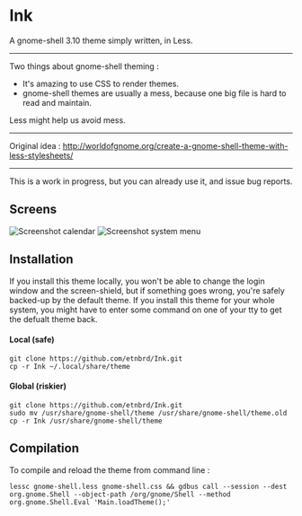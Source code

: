 # Ink

A gnome-shell 3.10 theme simply written, in Less.

---

Two things about gnome-shell theming :

+ It's amazing to use CSS to render themes.
+ gnome-shell themes are usually a mess, because one big file is hard to read and maintain.

Less might help us avoid mess.

---

Original idea :
http://worldofgnome.org/create-a-gnome-shell-theme-with-less-stylesheets/

---

This is a work in progress, but you can already use it, and issue bug reports.

## Screens

![Screenshot calendar](https://raw.github.com/etnbrd/Ink/master/screens/screen-calendar.png)
![Screenshot system menu](https://raw.github.com/etnbrd/Ink/master/screens/screen-sys.png)


## Installation

If you install this theme locally, you won't be able to change the login window and the screen-shield, but if something goes wrong, you're safely backed-up by the default theme.
If you install this theme for your whole system, you might have to enter some command on one of your tty to get the defualt theme back.

#### Local (safe)
```
git clone https://github.com/etnbrd/Ink.git
cp -r Ink ~/.local/share/theme 
```

#### Global (riskier)
```
git clone https://github.com/etnbrd/Ink.git
sudo mv /usr/share/gnome-shell/theme /usr/share/gnome-shell/theme.old
cp -r Ink /usr/share/gnome-shell/theme
```

## Compilation

To compile and reload the theme from command line :

```
lessc gnome-shell.less gnome-shell.css && gdbus call --session --dest org.gnome.Shell --object-path /org/gnome/Shell --method org.gnome.Shell.Eval 'Main.loadTheme();'
```